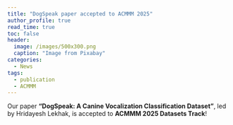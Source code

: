 ```yaml
---
title: "DogSpeak paper accepted to ACMMM 2025"
author_profile: true
read_time: true
toc: false
header:
  image: /images/500x300.png
  caption: "Image from Pixabay"
categories:
  - News
tags:
  - publication
  - ACMMM
---
```

Our paper **“DogSpeak: A Canine Vocalization Classification Dataset”**, led by Hridayesh Lekhak, is accepted to **ACMMM 2025 Datasets Track**!